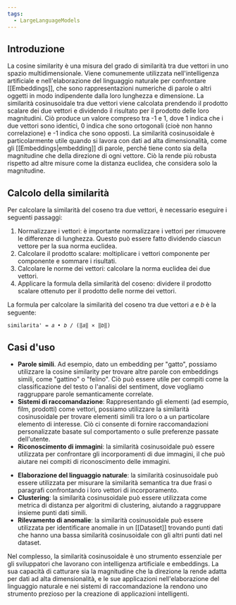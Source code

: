 ```yaml
---
tags:
  - LargeLanguageModels
---
```

## Introduzione
La cosine similarity è una misura del grado di similarità tra due vettori in uno spazio multidimensionale.
Viene comunemente utilizzata nell'intelligenza artificiale e nell'elaborazione del linguaggio naturale per confrontare [[Embeddings]], che sono rappresentazioni numeriche di parole o altri oggetti in modo indipendente dalla loro lunghezza e dimensione.
La similarità cosinusoidale tra due vettori viene calcolata prendendo il prodotto scalare dei due vettori e dividendo il risultato per il prodotto delle loro magnitudini. Ciò produce un valore compreso tra -1 e 1, dove 1 indica che i due vettori sono identici, 0 indica che sono ortogonali (cioè non hanno correlazione) e -1 indica che sono opposti.
La similarità cosinusoidale è particolarmente utile quando si lavora con dati ad alta dimensionalità, come gli [[Embeddings|embedding]] di parole, perché tiene conto sia della magnitudine che della direzione di ogni vettore. Ciò la rende più robusta rispetto ad altre misure come la distanza euclidea, che considera solo la magnitudine.

## Calcolo della similarità
Per calcolare la similarità del coseno tra due vettori, è necessario eseguire i seguenti passaggi:
1. Normalizzare i vettori: è importante normalizzare i vettori per rimuovere le differenze di lunghezza. Questo può essere fatto dividendo ciascun vettore per la sua norma euclidea.
2. Calcolare il prodotto scalare: moltiplicare i vettori componente per componente e sommare i risultati.
3. Calcolare le norme dei vettori: calcolare la norma euclidea dei due vettori.
4. Applicare la formula della similarità del coseno: dividere il prodotto scalare ottenuto per il prodotto delle norme dei vettori.

La formula per calcolare la similarità del coseno tra due vettori 𝑎 e 𝑏 è la seguente:
```
similarita' = 𝑎 • 𝑏 / (‖𝑎‖ × ‖𝑏‖)
```

## Casi d'uso

* **Parole simili**. Ad esempio, dato un embedding per "gatto", possiamo utilizzare la cosine similarity per trovare altre parole con embeddings simili, come "gattino" o "felino". Ciò può essere utile per compiti come la classificazione del testo o l'analisi del sentiment, dove vogliamo raggruppare parole semanticamente correlate.
* **Sistemi di raccomandazione**: Rappresentando gli elementi (ad esempio, film, prodotti) come vettori, possiamo utilizzare la similarità cosinusoidale per trovare elementi simili tra loro o a un particolare elemento di interesse. Ciò ci consente di fornire raccomandazioni personalizzate basate sul comportamento o sulle preferenze passate dell'utente.
* **Riconoscimento di immagini**: la similarità cosinusoidale può essere utilizzata per confrontare gli incorporamenti di due immagini, il che può aiutare nei compiti di riconoscimento delle immagini.  
- **Elaborazione del linguaggio naturale**: la similarità cosinusoidale può essere utilizzata per misurare la similarità semantica tra due frasi o paragrafi confrontando i loro vettori di incorporamento.    
- **Clustering**: la similarità cosinusoidale può essere utilizzata come metrica di distanza per algoritmi di clustering, aiutando a raggruppare insieme punti dati simili.    
- **Rilevamento di anomalie**: la similarità cosinusoidale può essere utilizzata per identificare anomalie in un [[Dataset]] trovando punti dati che hanno una bassa similarità cosinusoidale con gli altri punti dati nel dataset.

Nel complesso, la similarità cosinusoidale è uno strumento essenziale per gli sviluppatori che lavorano con intelligenza artificiale e embeddings. La sua capacità di catturare sia la magnitudine che la direzione la rende adatta per dati ad alta dimensionalità, e le sue applicazioni nell'elaborazione del linguaggio naturale e nei sistemi di raccomandazione la rendono uno strumento prezioso per la creazione di applicazioni intelligenti.
